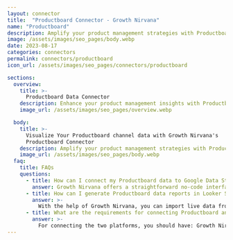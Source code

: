 ```yaml
---
layout: connector
title:  "Productboard Connector - Growth Nirvana"
name: "Productboard"
description: Amplify your product management strategies with Productboard insights integrated into Looker Studio.
image: /assets/images/seo_pages/body.webp
date: 2023-08-17
categories: connectors
permalink: connectors/productboard
icon_url: /assets/images/seo_pages/connectors/productboard

sections:
  overview:
    title: >-
      Productboard Data Connector
    description: Enhance your product management insights with Productboard integration. Seamlessly merge product data from Productboard with Looker Studio's analytical capabilities, unlocking insights that shape product strategies, feature adoption, and operational excellence.
    image_url: /assets/images/seo_pages/overview.webp

  body:
    title: >-
      Visualize Your Productboard channel data with Growth Nirvana's
      Productboard Connector
    description: Amplify your product management strategies with Productboard insights integrated into Looker Studio.
    image_url: /assets/images/seo_pages/body.webp
  faq:
    title: FAQs
    questions:
      - title: How can I connect my Productboard data to Google Data Studio/Looker Studio?
        answer: Growth Nirvana offers a straightforward no-code interface to connect to Productboard data sources.
      - title: How can I generate Productboard data reports in Looker Studio?
        answer: >-
          With the help of Growth Nirvana, you can import live data from Productboard into Looker Studio. These data can be viewed in charts, tables, and dashboards to generate branded reports that can be shared instantly.
      - title: What are the requirements for connecting Productboard and Looker Studio?
        answer: >-
          For connecting the two platforms, you should have: Growth Nirvana Account and Productboard Ads Account
---
```

